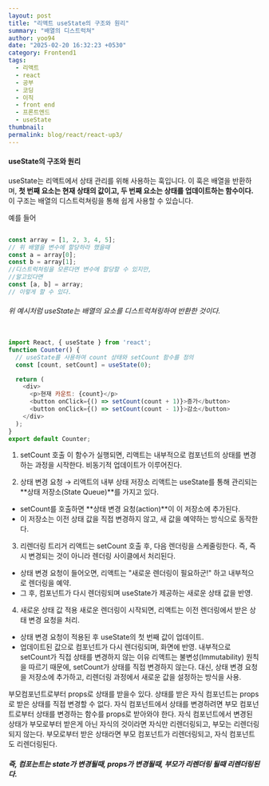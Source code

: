 ```yaml
---
layout: post
title: "리액트 useState의 구조와 원리"
summary: "배열의 디스트럭쳐"
author: yoo94
date: "2025-02-20 16:32:23 +0530"
category: Frontend1
tags:
  - 리액트
  - react
  - 공부
  - 코딩
  - 이직
  - front end
  - 프론트엔드
  - useState
thumbnail: 
permalink: blog/react/react-up3/
---
```


#### useState의 구조와 원리
useState는 리액트에서 상태 관리를 위해 사용하는 훅입니다.
이 훅은 배열을 반환하며, **첫 번째 요소는 현재 상태의 값이고, 두 번째 요소는 상태를 업데이트하는 함수이다.** 
이 구조는 배열의 디스트럭쳐링을 통해 쉽게 사용할 수 있습니다.

예를 들어
```js

const array = [1, 2, 3, 4, 5];
// 위 배열을 변수에 할당하라 했을때
const a = array[0];
const b = array[1];
//디스트럭쳐링을 모른다면 변수에 할당할 수 있지만,
//알고있다면
const [a, b] = array;
// 이렇게 할 수 있다.

```

###### 위 예시처럼 useState는 배열의 요소를 디스트럭쳐링하여 반환한 것이다.

```js

import React, { useState } from 'react';
function Counter() {
  // useState를 사용하여 count 상태와 setCount 함수를 정의
  const [count, setCount] = useState(0);

  return (
    <div>
      <p>현재 카운트: {count}</p>
      <button onClick={() => setCount(count + 1)}>증가</button>
      <button onClick={() => setCount(count - 1)}>감소</button>
    </div>
  );
}
export default Counter;
```

1. setCount 호출
이 함수가 실행되면, 리액트는 내부적으로 컴포넌트의 상태를 변경하는 과정을 시작한다. 비동기적 업데이트가 이루어진다.

2. 상태 변경 요청 → 리액트의 내부 상태 저장소
   리액트는 useState를 통해 관리되는 **상태 저장소(State Queue)**를 가지고 있다.
- setCount를 호출하면 **상태 변경 요청(action)**이 이 저장소에 추가된다.
- 이 저장소는 이전 상태 값을 직접 변경하지 않고, 새 값을 예약하는 방식으로 동작한다.

3. 리렌더링 트리거
   리액트는 setCount 호출 후, 다음 렌더링을 스케줄링한다. 즉, 즉시 변경되는 것이 아니라 렌더링 사이클에서 처리된다.
- 상태 변경 요청이 들어오면, 리액트는 "새로운 렌더링이 필요하군!" 하고 내부적으로 렌더링을 예약.
- 그 후, 컴포넌트가 다시 렌더링되며 useState가 제공하는 새로운 상태 값을 반영.

4. 새로운 상태 값 적용
   새로운 렌더링이 시작되면, 리액트는 이전 렌더링에서 받은 상태 변경 요청을 처리.
- 상태 변경 요청이 적용된 후 useState의 첫 번째 값이 업데이트.
- 업데이트된 값으로 컴포넌트가 다시 렌더링되며, 화면에 반영.
  내부적으로 setCount가 직접 상태를 변경하지 않는 이유
  리액트는 불변성(Immutability) 원칙을 따르기 때문에, setCount가 상태를 직접 변경하지 않는다.
  대신, 상태 변경 요청을 저장소에 추가하고, 리렌더링 과정에서 새로운 값을 설정하는 방식을 사용.

부모컴포넌트로부터 props로 상태를 받을수 있다. 상태를 받은 자식 컴포넌트는 props로 받은 상태를 직접 변경할 수 없다.
자식 컴포넌트에서 상태를 변경하려면 부모 컴포넌트로부터 상태를 변경하는 함수를 props로 받아와야 한다.
자식 컴포넌트에서 변경된 상태가 부모로부터 받은게 아닌 자식의 것이라면 자식만 리렌더링되고, 부모는 리렌더링되지 않는다.
부모로부터 받은 상태라면 부모 컴포넌트가 리렌더링되고, 자식 컴포넌트도 리렌더링된다.

##### 즉, 컴포는트는 state가 변경될때, props가 변경될때, 부모가 리렌더링 될때 리렌더링된다.